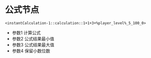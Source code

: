 # 公式节点

```
<instantCalculation-1::calculation::1+1+3+%player_level%_5_100_0>
```

* 参数1 计算公式
* 参数2 公式结果最小值
* 参数3 公式结果最大值
* 参数4 保留小数位数
